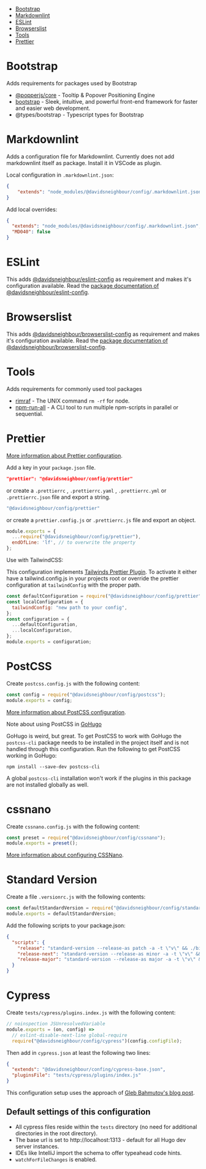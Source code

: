 - [Bootstrap](#bootstrap)
- [Markdownlint](#markdownlint)
- [ESLint](#eslint)
- [Browserslist](#browserslist)
- [Tools](#tools)
- [Prettier](#prettier)

# Bootstrap

Adds requirements for packages used by Bootstrap

- [@popperjs/core](https://www.npmjs.com/package/@popperjs/core) - Tooltip & Popover Positioning Engine
- [bootstrap](https://www.npmjs.com/package/bootstrap) - Sleek, intuitive, and powerful front-end framework for faster and easier web development.
- @types/bootstrap - Typescript types for Bootstrap

# Markdownlint

Adds a configuration file for Markdownlint.
Currently does not add markdownlint itself as package. Install it in VSCode as plugin.

Local configuration in `.markdownlint.json`:

```json
{
    "extends": "node_modules/@davidsneighbour/config/.markdownlint.json"
}
```

Add local overrides:

```json
{
  "extends": "node_modules/@davidsneighbour/config/.markdownlint.json",
  "MD040": false
}
```

# ESLint

This adds [@davidsneighbour/eslint-config](https://github.com/davidsneighbour/configurations/tree/main/packages/eslint-config) as requirement and makes it's configuration available. Read the [package documentation of @davidsneighbour/eslint-config](https://github.com/davidsneighbour/configurations/tree/main/packages/eslint-config).

# Browserslist

This adds [@davidsneighbour/browserslist-config](https://github.com/davidsneighbour/configurations/tree/main/packages/browserslist-config) as requirement and makes it's configuration available. Read the [package documentation of @davidsneighbour/browserslist-config](https://github.com/davidsneighbour/configurations/tree/main/packages/browserslist-config).

# Tools

Adds requirements for commonly used tool packages

- [rimraf](https://www.npmjs.com/package/rimraf) - The UNIX command `rm -rf` for node.
- [npm-run-all](https://www.npmjs.com/package/npm-run-all) - A CLI tool to run multiple npm-scripts in parallel or sequential.

# Prettier

[More information about Prettier configuration](https://prettier.io/docs/en/options.html).

Add a key in your `package.json` file.

```json
"prettier": "@davidsneighbour/config/prettier"
```

or create a `.prettierrc` , `.prettierrc.yaml` , `.prettierrc.yml` or `.prettierrc.json` file and export a string.

```yaml
"@davidsneighbour/config/prettier"
```

or create a `prettier.config.js` or `.prettierrc.js` file and export an object.

```js
module.exports = {
  ...require("@davidsneighbour/config/prettier"),
  endOfLine: 'lf', // to overwrite the property
};
```

Use with TailwindCSS:

This configuration implements [Tailwinds Prettier Plugin](https://github.com/tailwindlabs/prettier-plugin-tailwindcss). To activate it either have a tailwind.config.js in your projects root or override the prettier configuration at `tailwindConfig` with the proper path.

```js
const defaultConfiguration = require("@davidsneighbour/config/prettier");
const localConfiguration = {
  tailwindConfig: "new path to your config",
};
const configuration = {
  ...defaultConfiguration,
  ...localConfiguration,
};
module.exports = configuration;
```

# PostCSS

Create `postcss.config.js` with the following content:

```js
const config = require("@davidsneighbour/config/postcss");
module.exports = config;
```

[More information about PostCSS configuration](https://github.com/postcss/postcss).

Note about using PostCSS in [GoHugo](https://gohugo.io)

GoHugo is weird, but great. To get PostCSS to work with GoHugo the `postcss-cli` package needs to be installed in the
project itself and is not handled through this configuration. Run the following to get PostCSS working in GoHugo:

```shell
npm install --save-dev postcss-cli
```

A global `postcss-cli` installation won't work if the plugins in this package are not installed globally as well.

# cssnano

Create `cssnano.config.js` with the following content:

```js
const preset = require("@davidsneighbour/config/cssnano");
module.exports = preset();
```

[More information about configuring CSSNano](https://cssnano.co/docs/config-file).

# Standard Version

Create a file `.versionrc.js` with the following contents:

```javascript
const defaultStandardVersion = require("@davidsneighbour/config/standard-version");
module.exports = defaultStandardVersion;
```

Add the following scripts to your package.json:

```json
{
  "scripts": {
    "release": "standard-version --release-as patch -a -t \"v\" && ./bin/release-hook-postrelease.sh",
    "release-next": "standard-version --release-as minor -a -t \"v\" && ./bin/release-hook-postrelease.sh",
    "release-major": "standard-version --release-as major -a -t \"v\" && ./bin/release-hook-postrelease.sh"
  }
}
```

# Cypress

Create `tests/cypress/plugins.index.js` with the following content:

```js
// noinspection JSUnresolvedVariable
module.exports = (on, config) =>
  // eslint-disable-next-line global-require
  require("@davidsneighbour/config/cypress")(config.configFile);
```

Then add in `cypress.json` at least the following two lines:

```json
{
  "extends": "@davidsneighbour/confing/cypress-base.json",
  "pluginsFile": "tests/cypress/plugins/index.js"
}
```

This configuration setup uses the approach of [Gleb Bahmutov's blog post](https://www.cypress.io/blog/2020/06/18/extending-the-cypress-config-file/).

## Default settings of this configuration

-   All cypress files reside within the `tests` directory (no need for additional directories in the root directory).
-   The base url is set to http://localhost:1313 - default for all Hugo dev server instances.
-   IDEs like IntelliJ import the schema to offer typeahead code hints.
-   `watchForFileChanges` is enabled.
